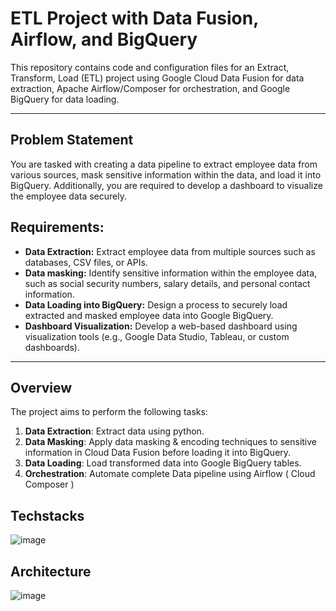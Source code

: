 # ETL Project with Data Fusion, Airflow, and BigQuery

This repository contains code and configuration files for an Extract, Transform, Load (ETL) project using Google Cloud Data Fusion for data extraction, Apache Airflow/Composer for orchestration, and Google BigQuery for data loading.

---
## Problem Statement

You are tasked with creating a data pipeline to extract employee data from various sources, mask sensitive information within the data, and load it into BigQuery. Additionally, you are required to develop a dashboard to visualize the employee data securely.

## Requirements:

- **Data Extraction:** Extract employee data from multiple sources such as databases, CSV files, or APIs.
- **Data masking:** Identify sensitive information within the employee data, such as social security numbers, salary details, and personal contact information.
- **Data Loading into BigQuery:** Design a process to securely load extracted and masked employee data into Google BigQuery.
- **Dashboard Visualization:** Develop a web-based dashboard using visualization tools (e.g., Google Data Studio, Tableau, or custom dashboards).
---
## Overview

The project aims to perform the following tasks:

1. **Data Extraction**: Extract data using python.
2. **Data Masking**: Apply data masking & encoding techniques to sensitive information in Cloud Data Fusion before loading it into BigQuery.
3. **Data Loading**: Load transformed data into Google BigQuery tables.
4. **Orchestration**: Automate complete Data pipeline using Airflow ( Cloud Composer )

## Techstacks
![image](https://github.com/user-attachments/assets/ca15603a-7ad3-4ba1-9601-9b35bf2557b8)


## Architecture

![image](https://github.com/user-attachments/assets/4e8433fe-001c-4979-8a7f-9778bb85dc1b)

